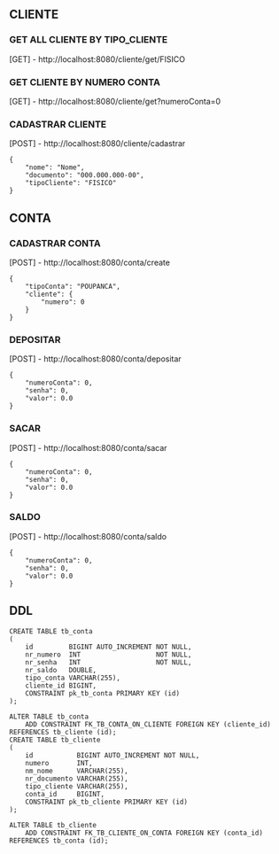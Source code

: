 ## CLIENTE

### GET ALL CLIENTE BY TIPO_CLIENTE

[GET] - http://localhost:8080/cliente/get/FISICO

### GET CLIENTE BY NUMERO CONTA

[GET] - http://localhost:8080/cliente/get?numeroConta=0

### CADASTRAR CLIENTE

[POST] - http://localhost:8080/cliente/cadastrar
```
{
    "nome": "Nome",
    "documento": "000.000.000-00",
    "tipoCliente": "FISICO"
}
```

## CONTA

### CADASTRAR CONTA

[POST] - http://localhost:8080/conta/create
```
{
    "tipoConta": "POUPANCA",
    "cliente": {
        "numero": 0
    }
}
```
### DEPOSITAR

[POST] - http://localhost:8080/conta/depositar
```
{
    "numeroConta": 0,
    "senha": 0,
    "valor": 0.0
}
```

### SACAR

[POST] - http://localhost:8080/conta/sacar
```
{
    "numeroConta": 0,
    "senha": 0,
    "valor": 0.0
}
```
### SALDO

[POST] - http://localhost:8080/conta/saldo
```
{
    "numeroConta": 0,
    "senha": 0,
    "valor": 0.0
}
```

## DDL
```
CREATE TABLE tb_conta
(
    id         BIGINT AUTO_INCREMENT NOT NULL,
    nr_numero  INT                   NOT NULL,
    nr_senha   INT                   NOT NULL,
    nr_saldo   DOUBLE,
    tipo_conta VARCHAR(255),
    cliente_id BIGINT,
    CONSTRAINT pk_tb_conta PRIMARY KEY (id)
);

ALTER TABLE tb_conta
    ADD CONSTRAINT FK_TB_CONTA_ON_CLIENTE FOREIGN KEY (cliente_id) REFERENCES tb_cliente (id);
CREATE TABLE tb_cliente
(
    id           BIGINT AUTO_INCREMENT NOT NULL,
    numero       INT,
    nm_nome      VARCHAR(255),
    nr_documento VARCHAR(255),
    tipo_cliente VARCHAR(255),
    conta_id     BIGINT,
    CONSTRAINT pk_tb_cliente PRIMARY KEY (id)
);

ALTER TABLE tb_cliente
    ADD CONSTRAINT FK_TB_CLIENTE_ON_CONTA FOREIGN KEY (conta_id) REFERENCES tb_conta (id);
```

